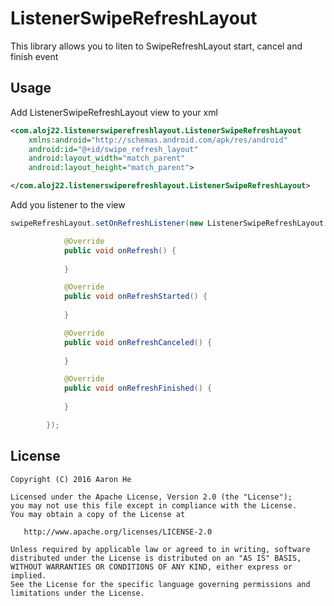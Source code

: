 # ListenerSwipeRefreshLayout
This library allows you to liten to SwipeRefreshLayout start, cancel and finish event

## Usage

Add ListenerSwipeRefreshLayout view to your xml

```xml
<com.aloj22.listenerswiperefreshlayout.ListenerSwipeRefreshLayout
    xmlns:android="http://schemas.android.com/apk/res/android"
    android:id="@+id/swipe_refresh_layout"
    android:layout_width="match_parent"
    android:layout_height="match_parent">

</com.aloj22.listenerswiperefreshlayout.ListenerSwipeRefreshLayout>
```

Add you listener to the view
```java
swipeRefreshLayout.setOnRefreshListener(new ListenerSwipeRefreshLayout.OnRefreshListener() {

            @Override
            public void onRefresh() {
            
            }

            @Override
            public void onRefreshStarted() {
            
            }

            @Override
            public void onRefreshCanceled() {
            
            }

            @Override
            public void onRefreshFinished() {
            
            }

        });
```


## License

    Copyright (C) 2016 Aaron He

    Licensed under the Apache License, Version 2.0 (the "License");
    you may not use this file except in compliance with the License.
    You may obtain a copy of the License at

       http://www.apache.org/licenses/LICENSE-2.0

    Unless required by applicable law or agreed to in writing, software
    distributed under the License is distributed on an "AS IS" BASIS,
    WITHOUT WARRANTIES OR CONDITIONS OF ANY KIND, either express or implied.
    See the License for the specific language governing permissions and
    limitations under the License.
 
[snap]: https://oss.sonatype.org/content/repositories/snapshots/
